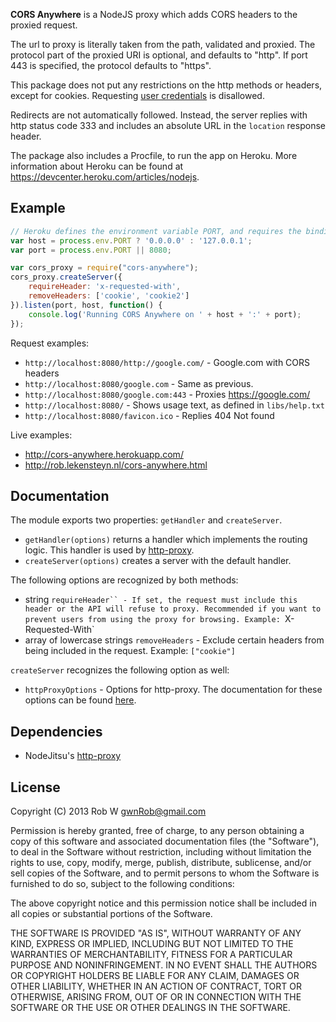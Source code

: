 **CORS Anywhere** is a NodeJS proxy which adds CORS headers to the proxied request.

The url to proxy is literally taken from the path, validated and proxied. The protocol
part of the proxied URI is optional, and defaults to "http". If port 443 is specified,
the protocol defaults to "https".

This package does not put any restrictions on the http methods or headers, except for
cookies. Requesting [user credentials](http://www.w3.org/TR/cors/#user-credentials) is disallowed.

Redirects are not automatically followed. Instead, the server replies with http status code 333 and
includes an absolute URL in the `location` response header.

The package also includes a Procfile, to run the app on Heroku. More information about
Heroku can be found at https://devcenter.heroku.com/articles/nodejs.

## Example

```javascript
// Heroku defines the environment variable PORT, and requires the binding address to be 0.0.0.0
var host = process.env.PORT ? '0.0.0.0' : '127.0.0.1';
var port = process.env.PORT || 8080;

var cors_proxy = require("cors-anywhere");
cors_proxy.createServer({
    requireHeader: 'x-requested-with',
    removeHeaders: ['cookie', 'cookie2']
}).listen(port, host, function() {
    console.log('Running CORS Anywhere on ' + host + ':' + port);
});

```
Request examples:

* `http://localhost:8080/http://google.com/` - Google.com with CORS headers
* `http://localhost:8080/google.com` - Same as previous.
* `http://localhost:8080/google.com:443` - Proxies https://google.com/
* `http://localhost:8080/` - Shows usage text, as defined in `libs/help.txt`
* `http://localhost:8080/favicon.ico` - Replies 404 Not found

Live examples:

* http://cors-anywhere.herokuapp.com/
* http://rob.lekensteyn.nl/cors-anywhere.html

## Documentation

The module exports two properties: `getHandler` and `createServer`.

* `getHandler(options)` returns a handler which implements the routing logic.
  This handler is used by [http-proxy](https://github.com/nodejitsu/node-http-proxy).
* `createServer(options)` creates a server with the default handler.

The following options are recognized by both methods:
* string `requireHeader`` - If set, the request must include this header or the API will refuse to proxy.
  Recommended if you want to prevent users from using the proxy for browsing. Example: `X-Requested-With`
* array of lowercase strings `removeHeaders` - Exclude certain headers from being included in the request.
  Example: `["cookie"]`

`createServer` recognizes the following option as well:

* `httpProxyOptions` - Options for http-proxy. The documentation for these options can be found [here](https://github.com/nodejitsu/node-http-proxy#options).


## Dependencies

- NodeJitsu's [http-proxy](https://github.com/nodejitsu/node-http-proxy)


## License

Copyright (C) 2013 Rob W <gwnRob@gmail.com>

Permission is hereby granted, free of charge, to any person obtaining a copy of
this software and associated documentation files (the "Software"), to deal in
the Software without restriction, including without limitation the rights to
use, copy, modify, merge, publish, distribute, sublicense, and/or sell copies
of the Software, and to permit persons to whom the Software is furnished to do
so, subject to the following conditions:

The above copyright notice and this permission notice shall be included in all
copies or substantial portions of the Software.

THE SOFTWARE IS PROVIDED "AS IS", WITHOUT WARRANTY OF ANY KIND, EXPRESS OR
IMPLIED, INCLUDING BUT NOT LIMITED TO THE WARRANTIES OF MERCHANTABILITY,
FITNESS FOR A PARTICULAR PURPOSE AND NONINFRINGEMENT. IN NO EVENT SHALL THE
AUTHORS OR COPYRIGHT HOLDERS BE LIABLE FOR ANY CLAIM, DAMAGES OR OTHER
LIABILITY, WHETHER IN AN ACTION OF CONTRACT, TORT OR OTHERWISE, ARISING FROM,
OUT OF OR IN CONNECTION WITH THE SOFTWARE OR THE USE OR OTHER DEALINGS IN THE
SOFTWARE.
